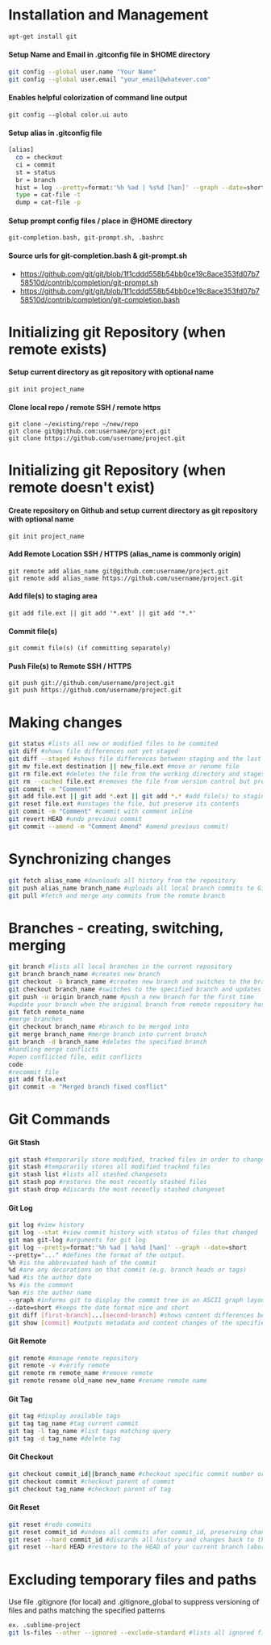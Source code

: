 # Installation and Management
```bash
apt-get install git
```

#### Setup Name and Email in .gitconfig file in $HOME directory
```bash
git config --global user.name "Your Name"
git config --global user.email "your_email@whatever.com"
```

#### Enables helpful colorization of command line output
```
git config --global color.ui auto
```

#### Setup alias in .gitconfig file
```bash
[alias]
  co = checkout
  ci = commit
  st = status
  br = branch
  hist = log --pretty=format:'%h %ad | %s%d [%an]' --graph --date=short
  type = cat-file -t
  dump = cat-file -p
```

#### Setup prompt config files / place in @HOME directory
```
git-completion.bash, git-prompt.sh, .bashrc
```

#### Source urls for git-completion.bash & git-prompt.sh
* https://github.com/git/git/blob/1f1cddd558b54bb0ce19c8ace353fd07b758510d/contrib/completion/git-prompt.sh
* https://github.com/git/git/blob/1f1cddd558b54bb0ce19c8ace353fd07b758510d/contrib/completion/git-completion.bash

# Initializing git Repository (when remote exists)
#### Setup current directory as git repository with optional name
```
git init project_name
```

#### Clone local repo / remote SSH / remote https
``` 
git clone ~/existing/repo ~/new/repo 
git clone git@github.com:username/project.git 
git clone https://github.com/username/project.git 
```

# Initializing git Repository (when remote doesn't exist)
#### Create repository on Github and setup current directory as git repository with optional name
```
git init project_name
```
#### Add Remote Location SSH / HTTPS (alias_name is commonly origin)
```
git remote add alias_name git@github.com:username/project.git
git remote add alias_name https://github.com/username/project.git
```
#### Add file(s) to staging area
```
git add file.ext || git add '*.ext' || git add '*.*'
```
#### Commit file(s)
```
git commit file(s) (if committing separately)
```
#### Push File(s) to Remote SSH / HTTPS
```
git push git://github.com/username/project.git
git push https://github.com/username/project.git
```

# Making changes
```bash
git status #lists all new or modified files to be commited
git diff #shows file differences not yet staged
git diff --staged #shows file differences between staging and the last file version
git mv file.ext destination || new_file.ext #move or rename file
git rm file.ext #deletes the file from the working directory and stages the deletion
git rm --cached file.ext #removes the file from version control but preserves the file locally
git commit -m "Comment"
git add file.ext || git add *.ext || git add *.* #add file(s) to staging area
git reset file.ext #unstages the file, but preserve its contents
git commit -m "Comment" #commit with comment inline
git revert HEAD #undo previous commit
git commit --amend -m "Comment Amend" #amend previous commit)
```

# Synchronizing changes
```bash
git fetch alias_name #downloads all history from the repository
git push alias_name branch_name #uploads all local branch commits to GitHub
git pull #fetch and merge any commits from the remote branch
```

# Branches - creating, switching, merging
```bash
git branch #lists all local branches in the current repository
git branch branch_name #creates new branch
git checkout -b branch_name #creates new branch and switches to the branch
git checkout branch_name #switches to the specified branch and updates the working directory
git push -u origin branch_name #push a new branch for the first time
#update your branch when the original branch from remote repository has been updated
git fetch remote_name
#merge branches
git checkout branch_name #branch to be merged into
git merge branch_name #merge branch into current branch
git branch -d branch_name #deletes the specified branch
#handling merge conflicts
#open conflicted file, edit conflicts
code
#recommit file
git add file.ext
git commit -m "Merged branch fixed conflict"
```
# Git Commands
#### Git Stash
```bash
git stash #temporarily store modified, tracked files in order to change branches
git stash #temporarily stores all modified tracked files
git stash list #lists all stashed changesets
git stash pop #restores the most recently stashed files
git stash drop #discards the most recently stashed changeset
```
#### Git Log
```bash
git log #view history
git log --stat #view commit history with status of files that changed
git man git-log #arguments for git log
git log --pretty=format:'%h %ad | %s%d [%an]' --graph --date=short
--pretty="..." #defines the format of the output.
%h #is the abbreviated hash of the commit
%d #are any decorations on that commit (e.g. branch heads or tags)
%ad #is the author date
%s #is the comment
%an #is the author name
--graph #informs git to display the commit tree in an ASCII graph layout
--date=short #keeps the date format nice and short
git diff [first-branch]...[second-branch] #shows content differences between two branches
git show [commit] #outputs metadata and content changes of the specified commit
```
#### Git Remote
```bash
git remote #manage remote repository
git remote -v #verify remote
git remote rm remote_name #remove remote
git remote rename old_name new_name #rename remote name
```
#### Git Tag
```bash
git tag #display available tags
git tag tag_name #tag current commit
git tag -l tag_name #list tags matching query
git tag -d tag_name #delete tag
```
#### Git Checkout
```bash
git checkout commit_id||branch_name #checkout specific commit number or branch name
git checkout commit #checkout parent of commit
git checkout tag_name #checkout parent of tag
```
#### Git Reset
```bash
git reset #redo commits
git reset commit_id #undoes all commits afer commit_id, preserving changes locally
git reset --hard commit_id #discards all history and changes back to the specified commit
git reset --hard HEAD #restore to the HEAD of your current branch (abort a merge in progress)
```
# Excluding temporary files and paths
Use file .gitignore (for local) and .gitignore_global to suppress versioning of files and paths matching the specified patterns
```bash
ex. .sublime-project
git ls-files --other --ignored --exclude-standard #lists all ignored files in this project
```

